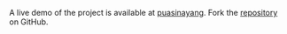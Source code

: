 A live demo of the project is available at [puasinayang](https://puasinayang.pages.dev).
Fork the [repository](https://github.com/jolk9110) on GitHub.